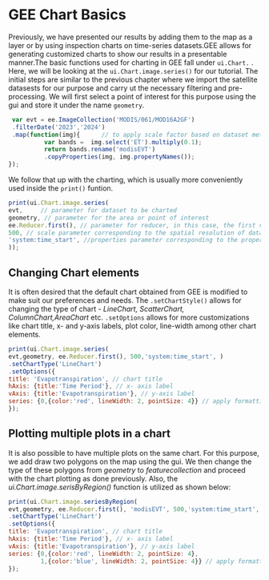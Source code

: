 # GEE Chart Basics

Previously, we have presented our results by adding them to the map as a layer or by using inspection charts on time-series datasets.GEE allows for generating customized charts to show our results in a presentable manner.The basic functions used for charting in GEE fall under ```ui.Chart.``` . Here, we will be looking at the ```ui.Chart.image.series()``` for our tutorial. 
The initial steps are similar to the previous chapter where we import the satellite datasests for our purpose and carry ut the 
necessary filtering and pre-processing. We will first select a point of interest for this purpose using the gui and store it under the name ```geometry```.
```Javascript
 var evt = ee.ImageCollection('MODIS/061/MOD16A2GF')
 .filterDate('2023','2024')
 .map(function(img){      // to apply scale factor based on dataset metadata
          var bands =  img.select('ET').multiply(0.1);
          return bands.rename('modisEVT')
          .copyProperties(img, img.propertyNames());
});
```
We follow that up with the charting, which is usually more conveniently used inside the ```print()``` funtion. 
```Javascript
print(ui.Chart.image.series(
evt,     // parameter for dataset to be charted
geometry, // parameter for the area or point of interest
ee.Reducer.first(), // parameter for reducer, in this case, the first value corresponding to point of interest
500, // scale parameter corresponding to the spatial resolution of dataset
'system:time_start', //properties parameter corresponding to the property charted along the x-axis
));
```
## Changing Chart elements

It is often desired that the default chart obtained from GEE is modified to make suit our preferences and needs. The ```.setChartStyle()``` allows for changing the type of chart - *LineChart, ScatterChart, ColumnChart,AreaChart* etc. ```.setOptions``` allows for more customizations like chart title, x- and y-axis labels, plot color, line-width among other chart elements.
```Javascript
print(ui.Chart.image.series(
evt,geometry, ee.Reducer.first(), 500,'system:time_start', )
.setChartType('LineChart')
.setOptions({
title: 'Evapotranspiration', // chart title
hAxis: {title:'Time Period'}, // x- axis label
vAxis: {title:'Evapotranspiration'}, // y-axis label
series: {0,{color:'red', lineWidth: 2, pointSize: 4}} // apply formatting to the first plot(0) in the chart
});
```
## Plotting multiple plots in a chart

It is also possible to have multiple plots on the same chart. For this purpose, we add draw two polygons on the map using the gui.
We then change the type of these polygons from *geometry* to *featurecollection* and proceed with the chart plotting as done previously. Also, the *ui.Chart.image.serisByRegion()* function is utilized as shown below:
```Javascript
print(ui.Chart.image.seriesByRegion(
evt,geometry, ee.Reducer.first(), 'modisEVT', 500,'system:time_start', 'system:index' )
.setChartType('LineChart')
.setOptions({
title: 'Evapotranspiration', // chart title
hAxis: {title:'Time Period'}, // x- axis label
vAxis: {title:'Evapotranspiration'}, // y-axis label
series: {0,{color:'red', lineWidth: 2, pointSize: 4},
         1,{color:'blue', lineWidth: 2, pointSize: 4}} // apply formatting to the first plot(0) and second plot(1)in the chart
});
```
